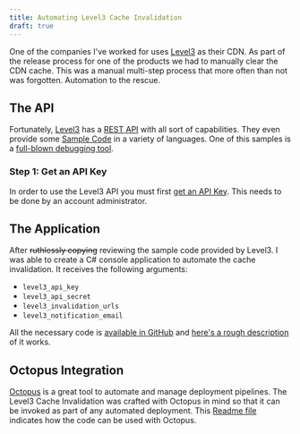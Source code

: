 ```yaml
---
title: Automating Level3 Cache Invalidation
draft: true
---
```


One of the companies I've worked for uses [Level3](http://www.level3.com/) as their CDN. As part of the release process for one of the products we had to manually clear the CDN cache. This was a manual multi-step process that more often than not was forgotten. Automation to the rescue.  

## The API  
Fortunately, [Level3](http://www.level3.com/) has a [REST API](https://mediaportal.level3.com/webhelp/help/MediaPortalHelp_Left.htm#CSHID=API%2FAPI_KeysTop.htm|StartTopic=Content%2FAPI%2FAPI_KeysTop.htm|SkinName=NewSkin1) with all sort of capabilities. They even provide some [Sample Code](https://mediaportal.level3.com/webhelp/help/Content/API/API_SampleCode.htm) in a variety of languages. One of this samples is a [full-blown debugging tool](https://mediaportal.level3.com/webhelp/help/Content/API/API_Debugger.htm).  

### Step 1: Get an API Key  
In order to use the Level3 API you must first [get an API Key](https://mediaportal.level3.com/webhelp/help/Content/API/API_Key_UI.htm). This needs to be done by an account administrator.

## The Application  
After ~~ruthlessly copying~~ reviewing the sample code provided by Level3. I was able to create a C# console application to automate the cache invalidation. It receives the following arguments:  

- `level3_api_key`
- `level3_api_secret`
- `level3_invalidation_urls`
- `level3_notification_email`

All the necessary code is [available in GitHub](https://github.com/camilin87/level3_cache_invalidator) and [here's a rough description](https://github.com/camilin87/level3_cache_invalidator/blob/master/readme.md) of it works.  

## Octopus Integration  
[Octopus](https://octopus.com/) is a great tool to automate and manage deployment pipelines. The Level3 Cache Invalidation was crafted with Octopus in mind so that it can be invoked as part of any automated deployment. This [Readme file](https://github.com/camilin87/level3_cache_invalidator/blob/master/readme.md) indicates how the code can be used with Octopus.  

